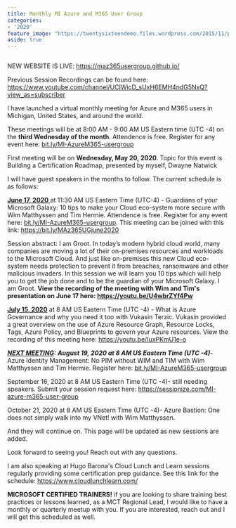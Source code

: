 ```yaml
---
title: Monthly MI Azure and M365 User Group
categories:
- '2020'
feature_image: "https://twentysixteendemo.files.wordpress.com/2015/11/post.png"
aside: true
---
```


<!-- wp:image {"align":"center","id":680,"sizeSlug":"large"} -->
<div class="wp-block-image"><figure class="aligncenter size-large"><img src="https://captainhyperscaler.files.wordpress.com/2020/06/maz365ugv2.png?w=852" alt="" class="wp-image-680"/></figure></div>
<!-- /wp:image -->

<!-- wp:paragraph -->
<p>NEW WEBSITE IS LIVE: <a href="https://maz365usergroup.github.io/" target="_blank" rel="noreferrer noopener">https://maz365usergroup.github.io/</a></p>
<!-- /wp:paragraph -->

<!-- wp:paragraph -->
<p>Previous Session Recordings can be found here: <a rel="noreferrer noopener" href="https://www.youtube.com/channel/UCIWicD_sUxH6EMH4ndG5NxQ?view_as=subscriber" target="_blank">https://www.youtube.com/channel/UCIWicD_sUxH6EMH4ndG5NxQ?view_as=subscriber</a></p>
<!-- /wp:paragraph -->

<!-- wp:paragraph -->
<p>I have launched a virtual monthly meeting for Azure and M365 users in Michigan, United States, and around the world.</p>
<!-- /wp:paragraph -->

<!-- wp:paragraph -->
<p>These meetings will be at 8:00 AM - 9:00 AM US Eastern time (UTC -4) on the <strong>third Wednesday of the month</strong>.  Attendence is free.  Register for any event here: <a rel="noreferrer noopener" href="https://bit.ly/MI-AzureM365-usergroup" target="_blank">bit.ly/MI-AzureM365-usergroup</a></p>
<!-- /wp:paragraph -->

<!-- wp:paragraph -->
<p>First meeting will be on <strong>Wednesday, May 20, 2020</strong>.  Topic for this event is Building a Certification Roadmap, presented by myself, Dwayne Natwick</p>
<!-- /wp:paragraph -->

<!-- wp:paragraph -->
<p>I will have guest speakers in the months to follow.  The current schedule is as follows:</p>
<!-- /wp:paragraph -->

<!-- wp:paragraph -->
<p><span style="text-decoration:underline;"><span class="has-inline-color has-vivid-cyan-blue-color"><strong>June 17, 2020</strong> </span></span>at 11:30 AM US Eastern Time (UTC-4) - Guardians of your Microsoft Galaxy: 10 tips to make your Cloud eco-system more secure with Wim Matthyssen and Tim Hermie.  Attendence is free. Register for any event here: <a rel="noreferrer noopener" href="https://bit.ly/MI-AzureM365-usergroup" target="_blank">bit.ly/MI-AzureM365-usergroup</a>. This meeting can be joined with this link: <a rel="noreferrer noopener" href="https://bit.ly/MAz365UGjune2020" target="_blank">https://bit.ly/MAz365UGjune2020</a> </p>
<!-- /wp:paragraph -->

<!-- wp:paragraph -->
<p>Session abstract: I am Groot. In today’s modern hybrid cloud world, many companies are moving a lot of their on-premises resources and workloads to the Microsoft Cloud. And just like on-premises this new Cloud eco-system needs protection to prevent it from breaches, ransomware and other malicious invaders. In this session we will learn you 10 tips which will help you to get the job done and to be the guardian of your Microsoft Galaxy. I am Groot.  <strong>View the recording of the meeting with Wim and Tim's presentation on June 17 here: <a rel="noreferrer noopener" href="https://youtu.be/U4wbrZYf4Pw" target="_blank">https://youtu.be/U4wbrZYf4Pw</a></strong></p>
<!-- /wp:paragraph -->

<!-- wp:paragraph -->
<p><strong><span style="text-decoration:underline;"><span class="has-inline-color has-vivid-cyan-blue-color">July 15, 2020</span></span></strong> at 8 AM US Eastern Time (UTC -4) - What is Azure Governance and why you need it too with Vukasin Terzic.  Vukasin provided a great overview on the use of Azure Resource Graph, Resource Locks, Tags, Azure Policy, and Blueprints to govern your Azure resources.  View the recording of this meeting here: <a href="https://youtu.be/IuxPKmU1e-o" target="_blank" rel="noreferrer noopener">https://youtu.be/IuxPKmU1e-o</a></p>
<!-- /wp:paragraph -->

<!-- wp:paragraph -->
<p><strong><em><span style="text-decoration:underline;"><span class="has-inline-color has-vivid-green-cyan-color">NEXT MEETING</span></span><span class="has-inline-color has-vivid-green-cyan-color">: </span><span class="has-inline-color has-vivid-cyan-blue-color">August 19, 2020</span> at 8 AM US Eastern Time (UTC -4)</em></strong>- Azure Identity Management: No PIM without WIM and TIM with Wim Matthyssen and Tim Hermie.  Register here: <a rel="noreferrer noopener" href="https://bit.ly/MI-AzureM365-usergroup" target="_blank">bit.ly/MI-AzureM365-usergroup</a></p>
<!-- /wp:paragraph -->

<!-- wp:paragraph -->
<p>September 16, 2020 at 8 AM US Eastern Time (UTC -4)- still needing speakers.  Submit your session request here: <a rel="noreferrer noopener" href="https://sessionize.com/MI-azure-m365-user-group" target="_blank">https://sessionize.com/MI-azure-m365-user-group</a></p>
<!-- /wp:paragraph -->

<!-- wp:paragraph -->
<p>October 21, 2020 at 8 AM US Eastern Time (UTC -4)- Azure Bastion: One does not simply walk into my VNet! with Wim Matthyssen.</p>
<!-- /wp:paragraph -->

<!-- wp:paragraph -->
<p>And they will continue on.  This page will be updated as new sessions are added.  </p>
<!-- /wp:paragraph -->

<!-- wp:paragraph -->
<p>Look forward to seeing you!  Reach out with any questions.</p>
<!-- /wp:paragraph -->

<!-- wp:paragraph -->
<p>I am also speaking at Hugo Barona's Cloud Lunch and Learn sessions regularly providing some certification prep guidance.  See this link for the schedule:  <a href="https://www.cloudlunchlearn.com/" target="_blank" rel="noreferrer noopener">https://www.cloudlunchlearn.com/</a></p>
<!-- /wp:paragraph -->

<!-- wp:paragraph -->
<p><strong>MICROSOFT CERTIFIED TRAINERS!</strong> if you are looking to share training best practices or lessons learned, as a MCT Regional Lead, I would like to have a monthly or quarterly meetup with you.  If you are interested, reach out and I will get this scheduled as well.</p>
<!-- /wp:paragraph -->